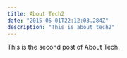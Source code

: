 ```yaml
---
title: About Tech2
date: "2015-05-01T22:12:03.284Z"
description: "This is about tech2"
---
```


This is the second post of About Tech.
